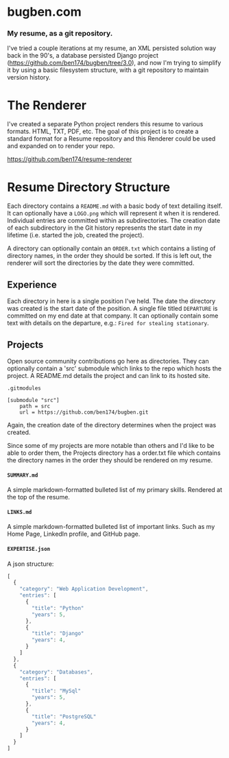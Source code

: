 bugben.com
==========

### My resume, as a git repository.

I've tried a couple iterations at my resume, an XML persisted solution
way back in the 90's, a database persisted Django project
(https://github.com/ben174/bugben/tree/3.0), and now I'm trying to simplify
it by using a basic filesystem structure, with a git repository to
maintain version history.


The Renderer
============

I've created a separate Python project renders this resume to various formats.
HTML, TXT, PDF, etc. The goal of this project is to create a standard format
for a Resume repository and this Renderer could be used and expanded on to
render your repo.

https://github.com/ben174/resume-renderer


Resume Directory Structure
==========================

Each directory contains a `README.md` with a basic body of text detailing itself.
It can optionally have a `LOGO.png` which will represent it when it is rendered.
Individual entries are committed within as subdirectories.  The creation date
of each subdirectory in the Git history represents the start date in my
lifetime (i.e. started the job, created the project).

A directory can optionally contain an `ORDER.txt` which contains a listing of
directory names, in the order they should be sorted. If this is left out,
the renderer will sort the directories by the date they were committed.


Experience
----------

Each directory in here is a single position I've held. The date the directory
was created is the start date of the position. A single file titled `DEPARTURE`
is committed on my end date at that company. It can optionally contain some
text with details on the departure, e.g.: `Fired for stealing stationary`.


Projects
--------

Open source community contributions go here as directories. They can
optionally contain a 'src' submodule which links to the repo which hosts
the project. A README.md details the project and can link to its hosted site.

    .gitmodules

    [submodule "src"]
        path = src
        url = https://github.com/ben174/bugben.git

Again, the creation date of the directory determines when the project was
created.

Since some of my projects are more notable than others and I'd like to be
able to order them, the Projects directory has a order.txt file which
contains the directory names in the order they should be rendered on my resume.

#### `SUMMARY.md`

A simple markdown-formatted bulleted list of my primary skills. Rendered at the
top of the resume.

#### `LINKS.md`

A simple markdown-formatted bulleted list of important links. Such as my Home
Page, LinkedIn profile, and GitHub page.

#### `EXPERTISE.json`

A json structure:

```javascript
[
  {
    "category": "Web Application Development",
    "entries": [
      {
        "title": "Python"
        "years": 5,
      },
      {
        "title": "Django"
        "years": 4,
      }
    ]
  },
  {
    "category": "Databases",
    "entries": [
      {
        "title": "MySql"
        "years": 5,
      },
      {
        "title": "PostgreSQL"
        "years": 4,
      }
    ]
  }
]
```

